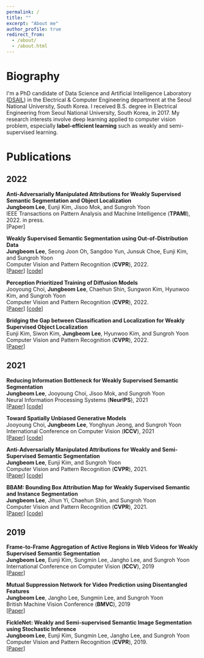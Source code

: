 ```yaml
---
permalink: /
title: ""
excerpt: "About me"
author_profile: true
redirect_from: 
  - /about/
  - /about.html
---
```


Biography
======
I'm a PhD candidate of Data Science and Artificial Intelligence Laboratory ([DSAIL](http://dsail.snu.ac.kr/)) in the Electrical & Computer Engineering department at the Seoul National University, South Korea. I received B.S. degree in Electrical Engineering from Seoul National University, South Korea, in 2017. My research interests involve deep learning applied to computer vision problem, especially **label-efficient learning** such as weakly and semi-supervised learning.


Publications
======

## 2022

**Anti-Adversarially Manipulated Attributions for Weakly Supervised Semantic Segmentation and Object Localization** <br />
**Jungbeom Lee**, Eunji Kim, Jisoo Mok, and Sungroh Yoon <br />
IEEE Transactions on Pattern Analysis and Machine Intelligence (**TPAMI**), 2022. in press. <br />
[Paper]

**Weakly Supervised Semantic Segmentation using Out-of-Distribution Data** <br />
**Jungbeom Lee**, Seong Joon Oh, Sangdoo Yun, Junsuk Choe, Eunji Kim, and Sungroh Yoon <br />
Computer Vision and Pattern Recognition (**CVPR**), 2022. <br />
[[Paper](https://arxiv.org/abs/2203.03860)] [[code](https://github.com/naver-ai/w-ood)]

**Perception Prioritized Training of Diffusion Models** <br />
Jooyoung Choi, **Jungbeom Lee**, Chaehun Shin, Sungwon Kim, Hyunwoo Kim, and Sungroh Yoon <br />
Computer Vision and Pattern Recognition (**CVPR**), 2022. <br />
[[Paper](https://arxiv.org/abs/2204.00227)] [[code](https://github.com/jychoi118/P2-weighting)]


**Bridging the Gap between Classification and Localization for Weakly Supervised Object Localization** <br />
Eunji Kim, Siwon Kim, **Jungbeom Lee**, Hyunwoo Kim, and Sungroh Yoon <br />
Computer Vision and Pattern Recognition (**CVPR**), 2022. <br />
[[Paper](https://arxiv.org/abs/2204.00220)] 

## 2021

**Reducing Information Bottleneck for Weakly Supervised Semantic Segmentation** <br />
**Jungbeom Lee**, Jooyoung Choi, Jisoo Mok, and Sungroh Yoon <br />
Neural Information Processing Systems (**NeurIPS**), 2021 <br />
[[Paper](https://arxiv.org/abs/2110.06530)] [[code](https://github.com/jbeomlee93/RIB)]

**Toward Spatially Unbiased Generative Models** <br />
Jooyoung Choi, **Jungbeom Lee**, Yonghyun Jeong, and Sungroh Yoon <br />
International Conference on Computer Vision (**ICCV**), 2021 <br />
[[Paper](https://arxiv.org/abs/2108.01285)] [[code](https://github.com/jychoi118/toward_spatial_unbiased)]

**Anti-Adversarially Manipulated Attributions for Weakly and Semi-Supervised Semantic Segmentation** <br />
**Jungbeom Lee**, Eunji Kim, and Sungroh Yoon <br />
Computer Vision and Pattern Recognition (**CVPR**), 2021. <br />
[[Paper](https://arxiv.org/abs/2103.08896)] [[code](https://github.com/jbeomlee93/AdvCAM)]

**BBAM: Bounding Box Attribution Map for Weakly Supervised Semantic and Instance Segmentation** <br />
**Jungbeom Lee**, Jihun Yi, Chaehun Shin, and Sungroh Yoon <br />
Computer Vision and Pattern Recognition (**CVPR**), 2021. <br />
[[Paper](https://arxiv.org/abs/2103.08907)] [[code](https://github.com/jbeomlee93/BBAM)]

## 2019

**Frame-to-Frame Aggregation of Active Regions in Web Videos for Weakly Supervised Semantic Segmentation** <br />
**Jungbeom Lee**, Eunji Kim, Sungmin Lee, Jangho Lee, and Sungroh Yoon <br />
International Conference on Computer Vision (**ICCV**), 2019 <br />
[[Paper](https://arxiv.org/abs/1908.04501)]

**Mutual Suppression Network for Video Prediction using Disentangled Features** <br />
**Jungbeom Lee**, Jangho Lee, Sungmin Lee, and Sungroh Yoon <br />
British Machine Vision Conference (**BMVC**), 2019 <br />
[[Paper](https://arxiv.org/abs/1804.04810)]

**FickleNet: Weakly and Semi-supervised Semantic Image Segmentation using Stochastic Inference** <br />
**Jungbeom Lee**, Eunji Kim, Sungmin Lee, Jangho Lee, and Sungroh Yoon <br />
Computer Vision and Pattern Recognition (**CVPR**), 2019. <br />
[[Paper](https://arxiv.org/abs/1902.10421)]
